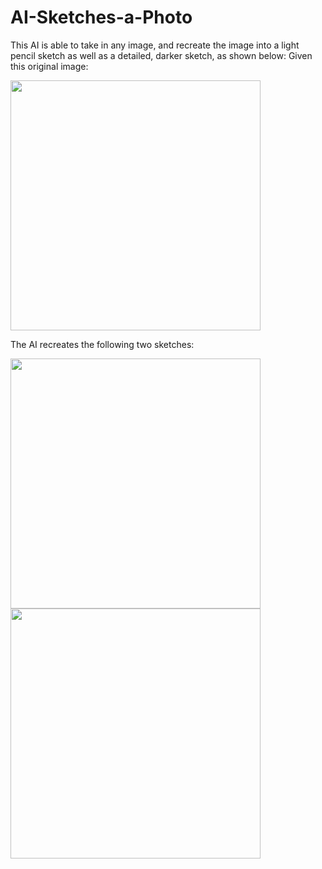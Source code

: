 # AI-Sketches-a-Photo
This AI is able to take in any image, and recreate the image into a light pencil sketch as well as a detailed, darker sketch, as shown below:
Given this original image:

<img src="https://github.com/areezvisram/AI-Sketches-a-Photo/blob/master/test.jpg" width="400">

The AI recreates the following two sketches:

<img src="https://github.com/areezvisram/AI-Sketches-a-Photo/blob/master/drawing.png" width="400"><img src="https://github.com/areezvisram/AI-Sketches-a-Photo/blob/master/final.png" width="400">
